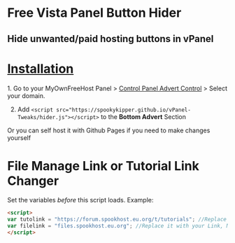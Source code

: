 # Free Vista Panel Button Hider
<h2>Hide unwanted/paid hosting buttons in vPanel</h2>

<h1><u>Installation</u></h1>
 1. Go to your MyOwnFreeHost Panel > <a href="http://panel.myownfreehost.net/panel/index2.php?option=paneladvertsdomselect" target="_blank">Control Panel Advert Control</a> > Select your domain.
  
 2. Add `<script src="https://spookykipper.github.io/vPanel-Tweaks/hider.js"></script>` to the **Bottom Advert** Section
 
 Or you can self host it with Github Pages if you need to make changes yourself

# File Manage Link or Tutorial Link Changer
Set the variables *before* this script loads. Example:
```html
<script>
var tutolink = "https://forum.spookhost.eu.org/t/tutorials"; //Replace it with your Link *INCLUDE HTTP(S) PROTOCOL
var filelink = "files.spookhost.eu.org"; //Replace it with your Link, Must be Monsta FTP, *DO NOT INCLUDE HTTP(S) PROTOCOL OR TRAILING SLASH)
</script>
```
